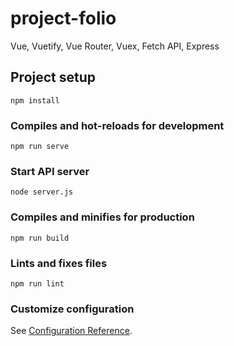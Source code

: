 # project-folio

Vue, Vuetify, Vue Router, Vuex, Fetch API, Express

## Project setup

```
npm install
```

### Compiles and hot-reloads for development

```
npm run serve
```

### Start API server

```
node server.js
```

### Compiles and minifies for production

```
npm run build
```

### Lints and fixes files

```
npm run lint
```

### Customize configuration

See [Configuration Reference](https://cli.vuejs.org/config/).
